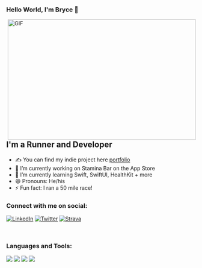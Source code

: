 ### Hello World, I'm Bryce  👋

 <img align="right" alt="GIF" src="https://media.giphy.com/media/3owypnv1Med6YoCbcs/giphy.gif?cid=ecf05e47xqpp3lwiqyw9zr2eps8mtb5ygpnk2s44hvuvlyc1&ep=v1_gifs_search&rid=giphy.gif&ct=g" width="500" height="320" />


## I'm a Runner and Developer
- ✍ You can find my indie project here [portfolio]
- 🔭 I’m currently working on Stamina Bar on the App Store
- 🌱 I’m currently learning Swift, SwiftUI, HealthKit + more
- 😄 Pronouns: He/his
- ⚡ Fun fact: I ran a 50 mile race!

### Connect with me on social:
[![LinkedIn](https://img.shields.io/badge/LinkedIn-0077B5?style=for-the-badge&logo=linkedin&logoColor=white)](https://www.linkedin.com/in/your-linkedin-profile)
[![Twitter](https://img.shields.io/badge/Twitter-1DA1F2?style=for-the-badge&logo=twitter&logoColor=white)](https://twitter.com/bryce_ellis99)
[![Strava](https://img.shields.io/badge/Strava-FC4C02?style=for-the-badge&logo=strava&logoColor=white)](https://www.linkedin.com/in/zbe/)


<br />

### Languages and Tools:
<img src="https://img.shields.io/badge/Swift-FA7343?style=for-the-badge&logo=swift&logoColor=white" />
<img src="https://img.shields.io/badge/Python-FFD43B?style=for-the-badge&logo=python&logoColor=blue" />
<img src="https://img.shields.io/badge/Xcode-007ACC?style=for-the-badge&logo=Xcode&logoColor=white" />
<img src="https://img.shields.io/badge/cocoapods-FA2A02?style=for-the-badge&logo=cocoapods&logoColor=white" />


[portfolio]: https://staminabar.app/

